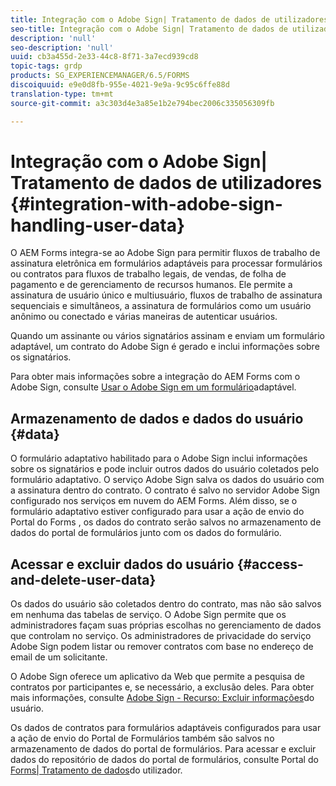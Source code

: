 ```yaml
---
title: Integração com o Adobe Sign| Tratamento de dados de utilizadores
seo-title: Integração com o Adobe Sign| Tratamento de dados de utilizadores
description: 'null'
seo-description: 'null'
uuid: cb3a455d-2e33-44c8-8f71-3a7ecd939cd8
topic-tags: grdp
products: SG_EXPERIENCEMANAGER/6.5/FORMS
discoiquuid: e9e0d8fb-955e-4021-9e9a-9c95c6ffe88d
translation-type: tm+mt
source-git-commit: a3c303d4e3a85e1b2e794bec2006c335056309fb

---
```



# Integração com o Adobe Sign| Tratamento de dados de utilizadores {#integration-with-adobe-sign-handling-user-data}

O AEM Forms integra-se ao Adobe Sign para permitir fluxos de trabalho de assinatura eletrônica em formulários adaptáveis para processar formulários ou contratos para fluxos de trabalho legais, de vendas, de folha de pagamento e de gerenciamento de recursos humanos. Ele permite a assinatura de usuário único e multiusuário, fluxos de trabalho de assinatura sequenciais e simultâneos, a assinatura de formulários como um usuário anônimo ou conectado e várias maneiras de autenticar usuários.

Quando um assinante ou vários signatários assinam e enviam um formulário adaptável, um contrato do Adobe Sign é gerado e inclui informações sobre os signatários.

Para obter mais informações sobre a integração do AEM Forms com o Adobe Sign, consulte [Usar o Adobe Sign em um formulário](/help/forms/using/working-with-adobe-sign.md)adaptável.

## Armazenamento de dados e dados do usuário {#data}

O formulário adaptativo habilitado para o Adobe Sign inclui informações sobre os signatários e pode incluir outros dados do usuário coletados pelo formulário adaptativo. O serviço Adobe Sign salva os dados do usuário com a assinatura dentro do contrato. O contrato é salvo no servidor Adobe Sign configurado nos serviços em nuvem do AEM Forms. Além disso, se o formulário adaptativo estiver configurado para usar a ação de envio do Portal do Forms , os dados do contrato serão salvos no armazenamento de dados do portal de formulários junto com os dados do formulário.

## Acessar e excluir dados do usuário {#access-and-delete-user-data}

Os dados do usuário são coletados dentro do contrato, mas não são salvos em nenhuma das tabelas de serviço. O Adobe Sign permite que os administradores façam suas próprias escolhas no gerenciamento de dados que controlam no serviço. Os administradores de privacidade do serviço Adobe Sign podem listar ou remover contratos com base no endereço de email de um solicitante.

O Adobe Sign oferece um aplicativo da Web que permite a pesquisa de contratos por participantes e, se necessário, a exclusão deles. Para obter mais informações, consulte [Adobe Sign - Recurso: Excluir informações](https://helpx.adobe.com/sign/help/adobesign_gdpr_user_deletion.html)do usuário.

Os dados de contratos para formulários adaptáveis configurados para usar a ação de envio do Portal de Formulários também são salvos no armazenamento de dados do portal de formulários. Para acessar e excluir dados do repositório de dados do portal de formulários, consulte Portal do [Forms| Tratamento de dados](/help/forms/using/forms-portal-handling-user-data.md)do utilizador.
